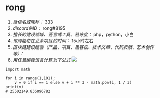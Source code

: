 # rong

1. *微信名或昵称：* 333
2. *discord的ID：* rong#8195
3. *擅长的建设领域、语言或工具、熟练度：* php，python，小白
4. *每周能花在业余项目的时间：* 15小时左右
5. *区块链建设经验（产品、项目、黑客松、技术文章、代码贡献、艺术创作等）：* 
6. *用任意编程语言计算以下公式*
![](https://latex.codecogs.com/svg.image?\sum_{n=1}^{100}\left&space;(n^{3}-\sqrt[3]{n}&space;\right&space;))

```python#
import math

for i in range(1,101):
    v = 0 if i == 1 else v + i ** 3 - math.pow(i, 1 / 3)
print(v)
# 25502149.836096782
```
